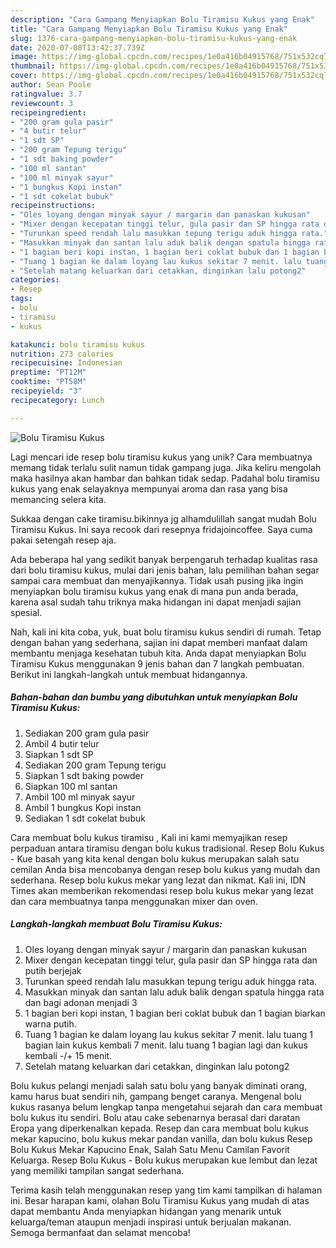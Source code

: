 ```yaml
---
description: "Cara Gampang Menyiapkan Bolu Tiramisu Kukus yang Enak"
title: "Cara Gampang Menyiapkan Bolu Tiramisu Kukus yang Enak"
slug: 1376-cara-gampang-menyiapkan-bolu-tiramisu-kukus-yang-enak
date: 2020-07-08T13:42:37.739Z
image: https://img-global.cpcdn.com/recipes/1e0a416b04915768/751x532cq70/bolu-tiramisu-kukus-foto-resep-utama.jpg
thumbnail: https://img-global.cpcdn.com/recipes/1e0a416b04915768/751x532cq70/bolu-tiramisu-kukus-foto-resep-utama.jpg
cover: https://img-global.cpcdn.com/recipes/1e0a416b04915768/751x532cq70/bolu-tiramisu-kukus-foto-resep-utama.jpg
author: Sean Poole
ratingvalue: 3.7
reviewcount: 3
recipeingredient:
- "200 gram gula pasir"
- "4 butir telur"
- "1 sdt SP"
- "200 gram Tepung terigu"
- "1 sdt baking powder"
- "100 ml santan"
- "100 ml minyak sayur"
- "1 bungkus Kopi instan"
- "1 sdt cokelat bubuk"
recipeinstructions:
- "Oles loyang dengan minyak sayur / margarin dan panaskan kukusan"
- "Mixer dengan kecepatan tinggi telur, gula pasir dan SP hingga rata dan putih berjejak"
- "Turunkan speed rendah lalu masukkan tepung terigu aduk hingga rata."
- "Masukkan minyak dan santan lalu aduk balik dengan spatula hingga rata dan bagi adonan menjadi 3"
- "1 bagian beri kopi instan, 1 bagian beri coklat bubuk dan 1 bagian biarkan warna putih."
- "Tuang 1 bagian ke dalam loyang lau kukus sekitar 7 menit. lalu tuang 1 bagian lain kukus kembali 7 menit. lalu tuang 1 bagian lagi dan kukus kembali -/+ 15 menit."
- "Setelah matang keluarkan dari cetakkan, dinginkan lalu potong2"
categories:
- Resep
tags:
- bolu
- tiramisu
- kukus

katakunci: bolu tiramisu kukus 
nutrition: 273 calories
recipecuisine: Indonesian
preptime: "PT12M"
cooktime: "PT58M"
recipeyield: "3"
recipecategory: Lunch

---
```



![Bolu Tiramisu Kukus](https://img-global.cpcdn.com/recipes/1e0a416b04915768/751x532cq70/bolu-tiramisu-kukus-foto-resep-utama.jpg)

Lagi mencari ide resep bolu tiramisu kukus yang unik? Cara membuatnya memang tidak terlalu sulit namun tidak gampang juga. Jika keliru mengolah maka hasilnya akan hambar dan bahkan tidak sedap. Padahal bolu tiramisu kukus yang enak selayaknya mempunyai aroma dan rasa yang bisa memancing selera kita.

Sukkaa dengan cake tiramisu.bikinnya jg alhamdulillah sangat mudah Bolu Tiramisu Kukus. Ini saya recook dari resepnya fridajoincoffee. Saya cuma pakai setengah resep aja.

Ada beberapa hal yang sedikit banyak berpengaruh terhadap kualitas rasa dari bolu tiramisu kukus, mulai dari jenis bahan, lalu pemilihan bahan segar sampai cara membuat dan menyajikannya. Tidak usah pusing jika ingin menyiapkan bolu tiramisu kukus yang enak di mana pun anda berada, karena asal sudah tahu triknya maka hidangan ini dapat menjadi sajian spesial.


Nah, kali ini kita coba, yuk, buat bolu tiramisu kukus sendiri di rumah. Tetap dengan bahan yang sederhana, sajian ini dapat memberi manfaat dalam membantu menjaga kesehatan tubuh kita. Anda dapat menyiapkan Bolu Tiramisu Kukus menggunakan 9 jenis bahan dan 7 langkah pembuatan. Berikut ini langkah-langkah untuk membuat hidangannya.

<!--inarticleads1-->

##### Bahan-bahan dan bumbu yang dibutuhkan untuk menyiapkan Bolu Tiramisu Kukus:

1. Sediakan 200 gram gula pasir
1. Ambil 4 butir telur
1. Siapkan 1 sdt SP
1. Sediakan 200 gram Tepung terigu
1. Siapkan 1 sdt baking powder
1. Siapkan 100 ml santan
1. Ambil 100 ml minyak sayur
1. Ambil 1 bungkus Kopi instan
1. Sediakan 1 sdt cokelat bubuk


Cara membuat bolu kukus tiramisu , Kali ini kami memyajikan resep perpaduan antara tiramisu dengan bolu kukus tradisional. Resep Bolu Kukus - Kue basah yang kita kenal dengan bolu kukus merupakan salah satu cemilan Anda bisa mencobanya dengan resep bolu kukus yang mudah dan sederhana. Resep bolu kukus mekar yang lezat dan nikmat. Kali ini, IDN Times akan memberikan rekomendasi resep bolu kukus mekar yang lezat dan cara membuatnya tanpa menggunakan mixer dan oven. 

<!--inarticleads2-->

##### Langkah-langkah membuat Bolu Tiramisu Kukus:

1. Oles loyang dengan minyak sayur / margarin dan panaskan kukusan
1. Mixer dengan kecepatan tinggi telur, gula pasir dan SP hingga rata dan putih berjejak
1. Turunkan speed rendah lalu masukkan tepung terigu aduk hingga rata.
1. Masukkan minyak dan santan lalu aduk balik dengan spatula hingga rata dan bagi adonan menjadi 3
1. 1 bagian beri kopi instan, 1 bagian beri coklat bubuk dan 1 bagian biarkan warna putih.
1. Tuang 1 bagian ke dalam loyang lau kukus sekitar 7 menit. lalu tuang 1 bagian lain kukus kembali 7 menit. lalu tuang 1 bagian lagi dan kukus kembali -/+ 15 menit.
1. Setelah matang keluarkan dari cetakkan, dinginkan lalu potong2


Bolu kukus pelangi menjadi salah satu bolu yang banyak diminati orang, kamu harus buat sendiri nih, gampang benget caranya. Mengenal bolu kukus rasanya belum lengkap tanpa mengetahui sejarah dan cara membuat bolu kukus itu sendiri. Bolu atau cake sebenarnya berasal dari daratan Eropa yang diperkenalkan kepada. Resep dan cara membuat bolu kukus mekar kapucino, bolu kukus mekar pandan vanilla, dan bolu kukus Resep Bolu Kukus Mekar Kapucino Enak, Salah Satu Menu Camilan Favorit Keluarga. Resep Bolu Kukus - Bolu kukus merupakan kue lembut dan lezat yang memiliki tampilan sangat sederhana. 

Terima kasih telah menggunakan resep yang tim kami tampilkan di halaman ini. Besar harapan kami, olahan Bolu Tiramisu Kukus yang mudah di atas dapat membantu Anda menyiapkan hidangan yang menarik untuk keluarga/teman ataupun menjadi inspirasi untuk berjualan makanan. Semoga bermanfaat dan selamat mencoba!
